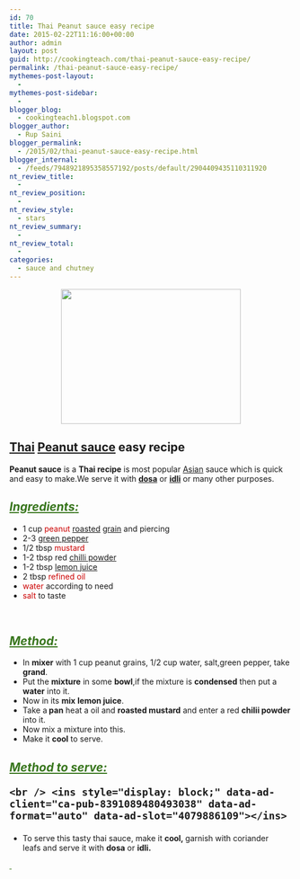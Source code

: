 ```yaml
---
id: 70
title: Thai Peanut sauce easy recipe
date: 2015-02-22T11:16:00+00:00
author: admin
layout: post
guid: http://cookingteach.com/thai-peanut-sauce-easy-recipe/
permalink: /thai-peanut-sauce-easy-recipe/
mythemes-post-layout:
  - 
mythemes-post-sidebar:
  - 
blogger_blog:
  - cookingteach1.blogspot.com
blogger_author:
  - Rup Saini
blogger_permalink:
  - /2015/02/thai-peanut-sauce-easy-recipe.html
blogger_internal:
  - /feeds/7948921895358557192/posts/default/2904409435110311920
nt_review_title:
  - 
nt_review_position:
  - 
nt_review_style:
  - stars
nt_review_summary:
  - 
nt_review_total:
  - 
categories:
  - sauce and chutney
---
```

<p dir="ltr" style="text-align: left;">
  <p style="clear: both; text-align: center;">
    <a style="margin-left: 1em; margin-right: 1em;" href="http://1.bp.blogspot.com/-v5GfozTbfkI/VOmw8cazYRI/AAAAAAAAAFc/lIP7SmZ1lBU/s1600/1.jpg"><img src="http://1.bp.blogspot.com/-v5GfozTbfkI/VOmw8cazYRI/AAAAAAAAAFc/lIP7SmZ1lBU/s1600/1.jpg" alt="" width="320" height="240" border="0" /></a>
  </p>
  
  <h2 style="text-align: left;">
    <a class="zem_slink" title="Thai language" href="http://en.wikipedia.org/wiki/Thai_language" target="_blank" rel="wikipedia">Thai</a> <a class="zem_slink" title="Peanut sauce" href="http://en.wikipedia.org/wiki/Peanut_sauce" target="_blank" rel="wikipedia">Peanut sauce</a> easy recipe
  </h2>
  
  <p style="text-align: left;">
    <b>Peanut sauce</b> is a <b>Thai recipe</b> is most popular <a class="zem_slink" title="Race and ethnicity in the United States Census" href="http://en.wikipedia.org/wiki/Race_and_ethnicity_in_the_United_States_Census" target="_blank" rel="wikipedia">Asian</a> sauce which is quick and easy to make.We serve it with <b><a class="zem_slink" title="Dosa" href="http://en.wikipedia.org/wiki/Dosa" target="_blank" rel="wikipedia">dosa</a></b> or <b><a class="zem_slink" title="Idli" href="http://en.wikipedia.org/wiki/Idli" target="_blank" rel="wikipedia">idli</a></b> or many other purposes.
  </p>
  
  <p style="text-align: left;">
  </p>
  
  <h2>
    <i style="color: #38761d;"><u>Ingredients</u></i><i style="color: #38761d;"><u>:</u></i>
  </h2>
  
  <p>
    <ul style="text-align: left;">
      <li>
        1 cup <span style="color: #cc0000;">peanut <a class="zem_slink" title="Roasting" href="http://en.wikipedia.org/wiki/Roasting" target="_blank" rel="wikipedia">roasted</a> <a class="zem_slink" title="Cereal" href="http://en.wikipedia.org/wiki/Cereal" target="_blank" rel="wikipedia">grain</a></span> and piercing
      </li>
      <li>
        2-3 <span style="color: #cc0000;"><a class="zem_slink" title="Bell pepper" href="http://en.wikipedia.org/wiki/Bell_pepper" target="_blank" rel="wikipedia">green pepper</a></span>
      </li>
      <li>
        1/2 tbsp <span style="color: #cc0000;">mustard</span>
      </li>
      <li>
        1-2 tbsp red<span style="color: #cc0000;"> <a class="zem_slink" title="Chili powder" href="http://en.wikipedia.org/wiki/Chili_powder" target="_blank" rel="wikipedia">chilli powder</a></span>
      </li>
      <li>
        1-2 tbsp <span style="color: #cc0000;"><a class="zem_slink" title="Lemonade" href="http://en.wikipedia.org/wiki/Lemonade" target="_blank" rel="wikipedia">lemon juice</a></span>
      </li>
      <li>
        2 tbsp <span style="color: #cc0000;">refined oil</span>
      </li>
      <li>
        <span style="color: #cc0000;">water</span> according to need
      </li>
      <li>
        <span style="color: #cc0000;">salt</span> to taste
      </li>
    </ul>
  </p>
  
  <p>
    &nbsp;
  </p>
  
  <h2 style="text-align: left;">
    <span style="color: #38761d;"><i><u>Method:</u></i></span>
  </h2>
  
  <p>
    <ul style="text-align: left;">
      <li>
        In <b>mixer</b> with 1 cup peanut grains, 1/2 cup water, salt,green pepper, take <b>grand</b>.
      </li>
      <li>
        Put the <b>mixture</b> in some <b>bowl</b>,if the mixture is <b>condensed</b> then put a <b>water</b> into it.
      </li>
      <li>
        Now in its <b>mix</b> <b>lemon juice</b>.
      </li>
      <li>
        Take a<b> pan</b> heat a oil and <b>roasted mustard</b> and enter a red <b>chilii powder</b> into it.
      </li>
      <li>
        Now mix a mixture into this.
      </li>
      <li>
        Make it <b>cool</b> to serve.
      </li>
    </ul>
  </p>
  
  <h2 style="text-align: left;">
    <span style="color: #38761d;"><i><u>Method to serve:</u></i></span><!-- post -->
    
    <br /> <ins style="display: block;" data-ad-client="ca-pub-8391089480493038" data-ad-format="auto" data-ad-slot="4079886109"></ins>
  </h2>
  
  <ul style="text-align: left;">
    <li>
      To serve this tasty thai sauce, make it <b>cool, </b>garnish with coriander leafs and serve it with <b>dosa</b> or <b>idli.</b>
    </li>
  </ul>
  
  <p>
    <span style="color: #38761d;"><i><u style="font-weight: normal;"> </u></i></span>
  </p>
</p>